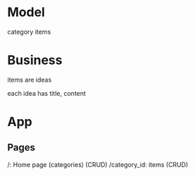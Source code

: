 # Model
category
items

# Business
items are ideas

each idea has title, content

# App

## Pages
/: Home page (categories) (CRUD)
/category_id: items (CRUD)